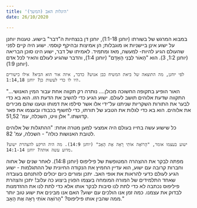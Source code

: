 ```yaml
---
title: 'היגלות האב (המשך)'
date: 26/10/2020

---
```


במבוא המרגש של בשורתו (יוחנן 1:1-18), יוחנן דן בנצחיות ה"דבר" בישוע. טענות יוחנן על ישוע אינן ביישניות או מוגבלות; הן אמיצות ובהיקף קוסמי. ישוע היה קיים לפני שהעולם הגיע להיות- למעשה, מאז ומתמיד. לאמיתו של דבר, ישוע הינו סוכן הבריאה (יוחנן 1:2, 3). הוא "הָאוֹר לִבְנֵי הָאָדָם" (יוחנן 1:4), והדבר שהגיע לעולם והאיר לכל אדם (יוחנן 1:9).

`לפי יוחנן, מה התוצאה של ביאת המשיח כבן אנוש? כדבר, איזה אור הוא הביא? אילו כישורים היו לו כדי לעשות כן? יוחנן 1:14,18.`

"האור הופיע בתקופה החשוכה מכולן.... נותרה רק תקווה אחת עבור המין האנושי… התקווה שדעת אלוהים תושב לעולם. ישוע הגיע כדי להשיב את הדעת הזו. הוא בא כדי לבער את התורות השקריות שניתנו על־ידי אלו אשר סילפו את דמותו וטענו שהם מכירים את אלוהים. הוא בא כדי לגלות את הטבע של תורתו, כדי לחשוף בכבודו ובעצמו את פאר קדושתו." אלן וויט, השכלה, עמ' 51,52.

כל שישוע עשה בחייו בעולם היה אמצעי למען מטרה אחת: "ההתגלות של אלוהים לטובת האנושות כולה" - השכלה, עמ' 82.

`ישוע בעצמו אומר, "הָרוֹאֶה אוֹתִי רָאָה אֶת הָאָב" (יוחנן 14:9). מה היה הרקע להצהרת ישוע? מדוע עשה אותה? יוחנן 14:1-14.`

מפתה לבקר את ההצהרה המטופשת של פיליפוס (יוחנן 14:8). לאחר שנים של אחוה וחברות קרובה עם ישוע, הוא עדיין החמיץ את הנקודה החיונית של ההתגלמות - ישוע הגיע לעולם כדעי להראות את אופי האב. יתכן ומורים כיום יכולים להתנחם בעובדה שאחד התלמידים של המורה המומחה בעצמו הפגין ביצוע כה עלוב! יתכן והצהרת פיליפוס נכתבה לא כדי לתת לנו סיבות לבקר אותו אלא כדי לתת לנו את ההזדמנות לבדוק את עצמנו. כמה זמן אנו הולכים עם ישוע? האם אנו מבינים את ישוע טוב יותר ממה שהבין אותו פיליפוס? "הָרוֹאֶה אוֹתִי רָאָה אֶת הָאָב."